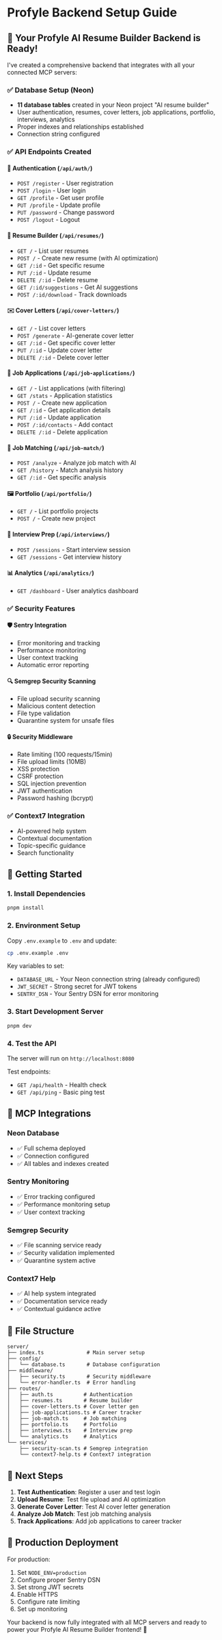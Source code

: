 # Profyle Backend Setup Guide

## 🚀 Your Profyle AI Resume Builder Backend is Ready!

I've created a comprehensive backend that integrates with all your connected MCP servers:

### ✅ **Database Setup (Neon)**

- **11 database tables** created in your Neon project "AI resume builder"
- User authentication, resumes, cover letters, job applications, portfolio, interviews, analytics
- Proper indexes and relationships established
- Connection string configured

### ✅ **API Endpoints Created**

#### 🔐 Authentication (`/api/auth/`)

- `POST /register` - User registration
- `POST /login` - User login
- `GET /profile` - Get user profile
- `PUT /profile` - Update profile
- `PUT /password` - Change password
- `POST /logout` - Logout

#### 📝 Resume Builder (`/api/resumes/`)

- `GET /` - List user resumes
- `POST /` - Create new resume (with AI optimization)
- `GET /:id` - Get specific resume
- `PUT /:id` - Update resume
- `DELETE /:id` - Delete resume
- `GET /:id/suggestions` - Get AI suggestions
- `POST /:id/download` - Track downloads

#### ✉️ Cover Letters (`/api/cover-letters/`)

- `GET /` - List cover letters
- `POST /generate` - AI-generate cover letter
- `GET /:id` - Get specific cover letter
- `PUT /:id` - Update cover letter
- `DELETE /:id` - Delete cover letter

#### 💼 Job Applications (`/api/job-applications/`)

- `GET /` - List applications (with filtering)
- `GET /stats` - Application statistics
- `POST /` - Create new application
- `GET /:id` - Get application details
- `PUT /:id` - Update application
- `POST /:id/contacts` - Add contact
- `DELETE /:id` - Delete application

#### 🎯 Job Matching (`/api/job-match/`)

- `POST /analyze` - Analyze job match with AI
- `GET /history` - Match analysis history
- `GET /:id` - Get specific analysis

#### 🖼️ Portfolio (`/api/portfolio/`)

- `GET /` - List portfolio projects
- `POST /` - Create new project

#### 🎤 Interview Prep (`/api/interviews/`)

- `POST /sessions` - Start interview session
- `GET /sessions` - Get interview history

#### 📊 Analytics (`/api/analytics/`)

- `GET /dashboard` - User analytics dashboard

### ✅ **Security Features**

#### 🛡️ **Sentry Integration**

- Error monitoring and tracking
- Performance monitoring
- User context tracking
- Automatic error reporting

#### 🔍 **Semgrep Security Scanning**

- File upload security scanning
- Malicious content detection
- File type validation
- Quarantine system for unsafe files

#### 🔒 **Security Middleware**

- Rate limiting (100 requests/15min)
- File upload limits (10MB)
- XSS protection
- CSRF protection
- SQL injection prevention
- JWT authentication
- Password hashing (bcrypt)

### ✅ **Context7 Integration**

- AI-powered help system
- Contextual documentation
- Topic-specific guidance
- Search functionality

## 🚀 **Getting Started**

### 1. Install Dependencies

```bash
pnpm install
```

### 2. Environment Setup

Copy `.env.example` to `.env` and update:

```bash
cp .env.example .env
```

Key variables to set:

- `DATABASE_URL` - Your Neon connection string (already configured)
- `JWT_SECRET` - Strong secret for JWT tokens
- `SENTRY_DSN` - Your Sentry DSN for error monitoring

### 3. Start Development Server

```bash
pnpm dev
```

### 4. Test the API

The server will run on `http://localhost:8080`

Test endpoints:

- `GET /api/health` - Health check
- `GET /api/ping` - Basic ping test

## 🔗 **MCP Integrations**

### **Neon Database**

- ✅ Full schema deployed
- ✅ Connection configured
- ✅ All tables and indexes created

### **Sentry Monitoring**

- ✅ Error tracking configured
- ✅ Performance monitoring setup
- ✅ User context tracking

### **Semgrep Security**

- ✅ File scanning service ready
- ✅ Security validation implemented
- ✅ Quarantine system active

### **Context7 Help**

- ✅ AI help system integrated
- ✅ Documentation service ready
- ✅ Contextual guidance active

## 📁 **File Structure**

```
server/
├── index.ts              # Main server setup
├── config/
│   └── database.ts       # Database configuration
├── middleware/
│   ├── security.ts       # Security middleware
│   └── error-handler.ts  # Error handling
├── routes/
│   ├── auth.ts          # Authentication
│   ├── resumes.ts       # Resume builder
│   ├── cover-letters.ts # Cover letter gen
│   ├── job-applications.ts # Career tracker
│   ├── job-match.ts     # Job matching
│   ├── portfolio.ts     # Portfolio
│   ├── interviews.ts    # Interview prep
│   └── analytics.ts     # Analytics
└── services/
    ├── security-scan.ts # Semgrep integration
    └── context7-help.ts # Context7 integration
```

## 🎯 **Next Steps**

1. **Test Authentication**: Register a user and test login
2. **Upload Resume**: Test file upload and AI optimization
3. **Generate Cover Letter**: Test AI cover letter generation
4. **Analyze Job Match**: Test job matching analysis
5. **Track Applications**: Add job applications to career tracker

## 🔧 **Production Deployment**

For production:

1. Set `NODE_ENV=production`
2. Configure proper Sentry DSN
3. Set strong JWT secrets
4. Enable HTTPS
5. Configure rate limiting
6. Set up monitoring

Your backend is now fully integrated with all MCP servers and ready to power your Profyle AI Resume Builder frontend! 🎉
